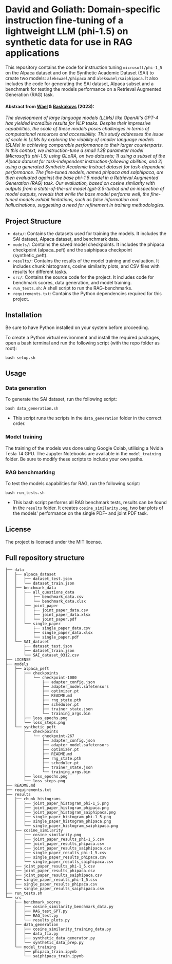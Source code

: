 # David and Goliath: Domain-specific instruction fine-tuning of a lightweight LLM (phi-1.5) on synthetic data for use in RAG applications

This repository contains the code for instruction tuning `microsoft/phi-1_5` on the Alpaca dataset and on the Synthetic Academic Dataset (SAI) to create two models: `alekswael/phipaca` and `alekswael/saiphipaca`. It also includes the code for generating the SAI dataset, Alpaca subset and a benchmark for testing the models performance on a Retrieval Augmented Generation (RAG) task.

#### Abstract from [Wael](https://github.com/alekswael) & [Baskakovs](https://github.com/sashapustota) (2023):
_The development of large language models (LLMs) like OpenAI's GPT-4 has yielded incredible results for NLP tasks. Despite their impressive capabilities, the scale of these models poses challenges in terms of computational resources and accessibility. This study addresses the issue of scale in LLMs by exploring the viability of smaller language models (SLMs) in achieving comparable performance to their larger counterparts. In this context, we instruction-tune a small 1.3B parameter model (Microsoft’s phi-1.5) using QLoRA, on two datasets; 1) using a subset of the Alpaca dataset for task-independent instruction-following abilities, and 2) using a generated Synthetic Academic Instruct dataset for task-dependent performance. The fine-tuned models, named phipaca and saiphipaca, are then evaluated against the base phi-1.5 model in a Retrieval Augmented Generation (RAG) task. Our evaluation, based on cosine similarity with outputs from a state-of-the-art model (gpt-3.5-turbo) and an inspection of model outputs, reveals that while the base model performs well, the fine-tuned models exhibit limitations, such as false information and hallucinations, suggesting a need for refinement in training methodologies._

## Project Structure

- `data/`: Contains the datasets used for training the models. It includes the SAI dataset, Alpaca dataset, and benchmark data.
- `models/`: Contains the saved model checkpoints. It includes the phipaca checkpoint (alpaca_peft) and the saiphipaca checkpoint (synthetic_peft).
- `results/`: Contains the results of the model training and evaluation. It includes chunk histograms, cosine similarity plots, and CSV files with results for different tasks.
- `src/`: Contains the source code for the project. It includes code for benchmark scores, data generation, and model training.
- `run_tests.sh`: A shell script to run the RAG-benchmarks.
- `requirements.txt`: Contains the Python dependencies required for this project.

## Installation

Be sure to have Python installed on your system before proceeding.

To create a Python virtual environment and install the required packages, open a bash terminal and run the following script (with the repo folder as root):

```
bash setup.sh
```

## Usage

### Data generation

To generate the SAI dataset, run the following script:

```
bash data_generation.sh
```

- This script runs the scripts in the `data_generation` folder in the correct order.

### Model training

The training of the models was done using Google Colab, utilising a Nvidia Tesla T4 GPU. The Jupyter Notebooks are available in the `model_training` folder. Be sure to modify these scripts to include your own paths.

### RAG benchmarking

To test the models capabilities for RAG, run the following script:

```
bash run_tests.sh
```

- This bash script performs all RAG benchmark tests, results can be found in the `results` folder. It creates `cosine_similarity.png`, two bar plots of the models' performance on the single PDF- and joint PDF task.

## License

The project is licensed under the MIT license.

## Full repository structure

```
├── data
│   ├── alpaca_dataset
│   │   ├── dataset_test.json
│   │   └── dataset_train.json
│   ├── benchmark_data
│   │   ├── all_questions_data
│   │   │   ├── benchmark_data.csv
│   │   │   └── benchmark_data.xlsx
│   │   ├── joint_paper
│   │   │   ├── joint_paper_data.csv
│   │   │   ├── joint_paper_data.xlsx
│   │   │   └── joint_paper.pdf
│   │   └── single_paper
│   │       ├── single_paper_data.csv
│   │       ├── single_paper_data.xlsx
│   │       └── single_paper.pdf
│   └── SAI_dataset
│       ├── dataset_test.json
│       ├── dataset_train.json
│       └── SAI_dataset_0312.csv
├── LICENSE
├── models
│   ├── alpaca_peft
│   │   ├── checkpoints
│   │   │   └── checkpoint-1000
│   │   │       ├── adapter_config.json
│   │   │       ├── adapter_model.safetensors
│   │   │       ├── optimizer.pt
│   │   │       ├── README.md
│   │   │       ├── rng_state.pth
│   │   │       ├── scheduler.pt
│   │   │       ├── trainer_state.json
│   │   │       └── training_args.bin
│   │   ├── loss_epochs.png
│   │   └── loss_steps.png
│   └── synthetic_peft
│       ├── checkpoints
│       │   └── checkpoint-267
│       │       ├── adapter_config.json
│       │       ├── adapter_model.safetensors
│       │       ├── optimizer.pt
│       │       ├── README.md
│       │       ├── rng_state.pth
│       │       ├── scheduler.pt
│       │       ├── trainer_state.json
│       │       └── training_args.bin
│       ├── loss_epochs.png
│       └── loss_steps.png
├── README.md
├── requirements.txt
├── results
│   ├── chunk_histograms
│   │   ├── joint_paper_histogram_phi-1_5.png
│   │   ├── joint_paper_histogram_phipaca.png
│   │   ├── joint_paper_histogram_saiphipaca.png
│   │   ├── single_paper_histogram_phi-1_5.png
│   │   ├── single_paper_histogram_phipaca.png
│   │   └── single_paper_histogram_saiphipaca.png
│   ├── cosine_similarity
│   │   ├── cosine_similarity.png
│   │   ├── joint_paper_results_phi-1_5.csv
│   │   ├── joint_paper_results_phipaca.csv
│   │   ├── joint_paper_results_saiphipaca.csv
│   │   ├── single_paper_results_phi-1_5.csv
│   │   ├── single_paper_results_phipaca.csv
│   │   └── single_paper_results_saiphipaca.csv
│   ├── joint_paper_results_phi-1_5.csv
│   ├── joint_paper_results_phipaca.csv
│   ├── joint_paper_results_saiphipaca.csv
│   ├── single_paper_results_phi-1_5.csv
│   ├── single_paper_results_phipaca.csv
│   └── single_paper_results_saiphipaca.csv
├── run_tests.sh
└── src
    ├── benchmark_scores
    │   ├── cosine_similarity_benchmark_data.py
    │   ├── RAG_test_GPT.py
    │   ├── RAG_test.py
    │   └── results_plots.py
    ├── data_generation
    │   ├── cosine_similarity_training_data.py
    │   ├── data_fix.py
    │   ├── synthetic_data_generator.py
    │   └── synthetic_data_prep.py
    └── model_training
        ├── phipaca_train.ipynb
        └── saiphipaca_train.ipynb
```
